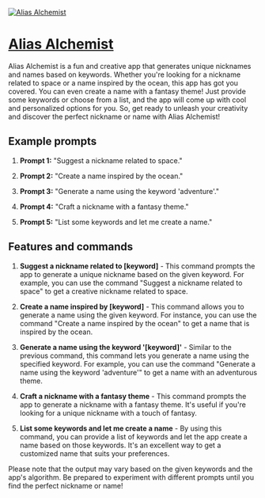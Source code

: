 [![Alias Alchemist](https://files.oaiusercontent.com/file-BHJACN4eIbTtueXWQhFWedzS?se=2123-10-18T16%3A22%3A57Z&sp=r&sv=2021-08-06&sr=b&rscc=max-age%3D31536000%2C%20immutable&rscd=attachment%3B%20filename%3D6683ef87-a5f1-41c2-9905-cd421afcdca3.png&sig=yZABXFT1Eu/p6jvAnCHhSaLTgHuoggTl3770mky9S%2Bo%3D)](https://chat.openai.com/g/g-9mE0EOay5-alias-alchemist)

# [Alias Alchemist](https://chat.openai.com/g/g-9mE0EOay5-alias-alchemist)

Alias Alchemist is a fun and creative app that generates unique nicknames and names based on keywords. Whether you're looking for a nickname related to space or a name inspired by the ocean, this app has got you covered. You can even create a name with a fantasy theme! Just provide some keywords or choose from a list, and the app will come up with cool and personalized options for you. So, get ready to unleash your creativity and discover the perfect nickname or name with Alias Alchemist!

## Example prompts

1. **Prompt 1:** "Suggest a nickname related to space."

2. **Prompt 2:** "Create a name inspired by the ocean."

3. **Prompt 3:** "Generate a name using the keyword 'adventure'."

4. **Prompt 4:** "Craft a nickname with a fantasy theme."

5. **Prompt 5:** "List some keywords and let me create a name."


## Features and commands

1. **Suggest a nickname related to [keyword]** - This command prompts the app to generate a unique nickname based on the given keyword. For example, you can use the command "Suggest a nickname related to space" to get a creative nickname related to space.

2. **Create a name inspired by [keyword]** - This command allows you to generate a name using the given keyword. For instance, you can use the command "Create a name inspired by the ocean" to get a name that is inspired by the ocean.

3. **Generate a name using the keyword '[keyword]'** - Similar to the previous command, this command lets you generate a name using the specified keyword. For example, you can use the command "Generate a name using the keyword 'adventure'" to get a name with an adventurous theme.

4. **Craft a nickname with a fantasy theme** - This command prompts the app to generate a nickname with a fantasy theme. It's useful if you're looking for a unique nickname with a touch of fantasy.

5. **List some keywords and let me create a name** - By using this command, you can provide a list of keywords and let the app create a name based on those keywords. It's an excellent way to get a customized name that suits your preferences.

Please note that the output may vary based on the given keywords and the app's algorithm. Be prepared to experiment with different prompts until you find the perfect nickname or name!